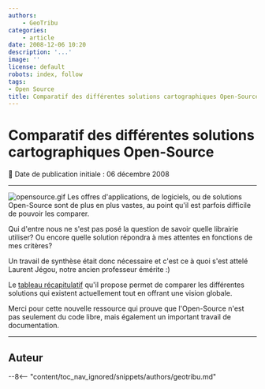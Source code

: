 ```yaml
---
authors:
    - GeoTribu
categories:
    - article
date: 2008-12-06 10:20
description: '...'
image: ''
license: default
robots: index, follow
tags:
- Open Source
title: Comparatif des différentes solutions cartographiques Open-Source
---
```


# Comparatif des différentes solutions cartographiques Open-Source

:calendar: Date de publication initiale : 06 décembre 2008

----

![opensource.gif](/sites/default/files/Tuto/img/Blog/OpenSource/opensource.gif) Les offres d'applications, de logiciels, ou de solutions Open-Source sont de plus en plus vastes, au point qu'il est parfois difficile de pouvoir les comparer.

Qui d'entre nous ne s'est pas posé la question de savoir quelle librairie utiliser? Ou encore quelle solution répondra à mes attentes en fonctions de mes critères?

Un travail de synthèse était donc nécessaire et c'est ce à quoi s'est attelé Laurent Jégou, notre ancien professeur émérite :)

Le [tableau récapitulatif](http://www.geotests.net/cours/sigma/webmapping/tableau_webmapping.pdf) qu'il propose permet de comparer les différentes solutions qui existent actuellement tout en offrant une vision globale.

Merci pour cette nouvelle ressource qui prouve que l'Open-Source n'est pas seulement du code libre, mais également un important travail de documentation.

----

## Auteur

--8<-- "content/toc_nav_ignored/snippets/authors/geotribu.md"
